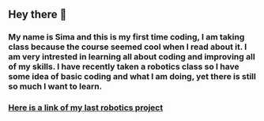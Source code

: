 ## Hey there 🐬
### My name is **Sima** and this is my first time coding, I am taking class because the course seemed cool when I read about it. I am very intrested in learning all about coding and improving all of my skills. I have recently taken a robotics class so I have some idea of basic coding and what I am doing, yet there is still so much I want to learn.
### [Here is a link of my last robotics project](https://drive.google.com/file/d/1gfWwSqtNetqFYWXZF32nCUpfigkFU7Zi/view?usp=sharing)


<!--
**simatabbaa/simatabbaa** is a ✨ _special_ ✨ repository because its `README.md` (this file) appears on your GitHub profile.

[logo]: [https://github.com/adam-p/markdown-here/raw/master/src/common/images/icon48.png](https://www.google.com/search?q=fish&source=lnms&tbm=isch&sa=X&ved=2ahUKEwiosOimkcr9AhXiV6QEHTGvA9QQ_AUoAXoECAEQAw&biw=1440&bih=701&dpr=2#imgrc=1aDUSVCB_bCt2M) "Logo Title Text 2"
